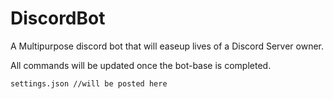 # DiscordBot
A Multipurpose discord bot that will easeup lives of a Discord Server owner. 

All commands will be updated once the bot-base is completed. 

```
settings.json //will be posted here
```
